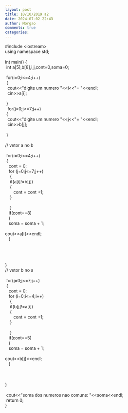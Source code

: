 ```yaml
---
layout: post
title: 10/10/2019 a2
date: 2024-07-02 22:43
author: Morgao
comments: true
categories: 
---
```

#include &lt;iostream&gt;<br />
using namespace std;<br />
<br />
int main() {<br />
&nbsp;int a[5],b[8],i,j,cont=0,soma=0;<br />
<br />
&nbsp;for(i=0;i&lt;=4;i++)<br />
&nbsp;{<br />
&nbsp; cout&lt;&lt;"digite um numero "&lt;&lt;i&lt;&lt;"= "&lt;&lt;endl;<br />
&nbsp; cin&gt;&gt;a[i];<br />
<br />
&nbsp;}<br />
&nbsp; for(j=0;j&lt;=7;j++)<br />
&nbsp;{<br />
&nbsp; cout&lt;&lt;"digite um numero "&lt;&lt;j&lt;&lt;"= "&lt;&lt;endl;<br />
&nbsp; cin&gt;&gt;b[j];<br />
<br />
&nbsp;}<br />
<br />
// vetor a no b<br />
<br />
&nbsp;for(i=0;i&lt;=4;i++)<br />
&nbsp;{<br />
<span style="white-space: pre;">  </span>&nbsp; cont = 0;<br />
<span style="white-space: pre;">  </span>&nbsp; for (j=0;j&lt;=7;j++)<br />
<span style="white-space: pre;">  </span> <span style="white-space: pre;"> </span> {<br />
<span style="white-space: pre;">    </span>&nbsp; &nbsp;if(a[i]!=b[j])<br />
<span style="white-space: pre;">    </span>&nbsp; &nbsp;{<br />
<span style="white-space: pre;">    </span>&nbsp; &nbsp; &nbsp; cont = cont +1;<br />
<span style="white-space: pre;">    </span>&nbsp; &nbsp;}<br />
<span style="white-space: pre;">    </span>&nbsp; <br />
<span style="white-space: pre;">  </span> <span style="white-space: pre;"> </span> }<br />
&nbsp; <span style="white-space: pre;">     </span>if(cont==8)<br />
&nbsp; <span style="white-space: pre;">     </span>{<br />
&nbsp; <span style="white-space: pre;">     </span>soma = soma + 1;<br />
&nbsp; <span style="white-space: pre;">     </span>cout&lt;&lt;a[i]&lt;&lt;endl;<br />
&nbsp; <span style="white-space: pre;">     </span>}<br />
&nbsp; <span style="white-space: pre;">       </span><br />
&nbsp; <span style="white-space: pre;">  </span><br />
&nbsp; <span style="white-space: pre;">  </span><br />
<br />
}<br />
// vetor b no a<br />
<br />
&nbsp;for(j=0;j&lt;=7;j++)<br />
&nbsp;{<br />
<span style="white-space: pre;">  </span>&nbsp; cont = 0;<br />
<span style="white-space: pre;">  </span>&nbsp; for (i=0;i&lt;=4;i++)<br />
<span style="white-space: pre;">  </span> <span style="white-space: pre;"> </span> {<br />
<span style="white-space: pre;">    </span>&nbsp; &nbsp;if(b[j]!=a[i])<br />
<span style="white-space: pre;">    </span>&nbsp; &nbsp;{<br />
<span style="white-space: pre;">    </span>&nbsp; &nbsp; &nbsp; cont = cont +1;<br />
<span style="white-space: pre;">    </span>&nbsp; &nbsp;}<br />
<span style="white-space: pre;">    </span>&nbsp; <br />
<span style="white-space: pre;">  </span> <span style="white-space: pre;"> </span> }<br />
&nbsp; <span style="white-space: pre;">     </span>if(cont==5)<br />
&nbsp; <span style="white-space: pre;">     </span>{<br />
&nbsp; <span style="white-space: pre;">     </span>soma = soma + 1;<br />
&nbsp; <span style="white-space: pre;">     </span>cout&lt;&lt;b[j]&lt;&lt;endl;<br />
&nbsp; <span style="white-space: pre;">     </span>}<br />
&nbsp; <span style="white-space: pre;">  </span><br />
&nbsp; <span style="white-space: pre;">  </span><br />
<br />
}<br />
<br />
&nbsp;cout&lt;&lt;"soma dos numeros nao comuns: "&lt;&lt;soma&lt;&lt;endl;<br />
&nbsp;return 0;<br />
}
